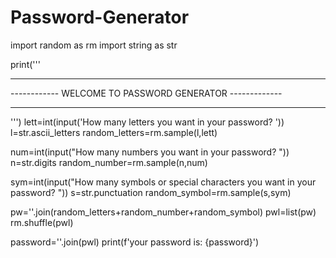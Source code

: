 # Password-Generator

import random as rm
import string as str

print('''
********************************************************
------------ WELCOME TO PASSWORD GENERATOR -------------
********************************************************
''')
lett=int(input('How many letters you want in your password? '))
l=str.ascii_letters
random_letters=rm.sample(l,lett)

num=int(input("How many numbers you want in your password? "))
n=str.digits
random_number=rm.sample(n,num)

sym=int(input("How many symbols or special characters you want in your password? "))
s=str.punctuation
random_symbol=rm.sample(s,sym)

pw=''.join(random_letters+random_number+random_symbol)
pwl=list(pw)
rm.shuffle(pwl)

password=''.join(pwl)
print(f'your password is: {password}')
